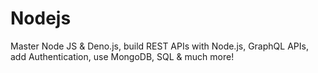 # Nodejs
Master Node JS &amp; Deno.js, build REST APIs with Node.js, GraphQL APIs, add Authentication, use MongoDB, SQL &amp; much more!
